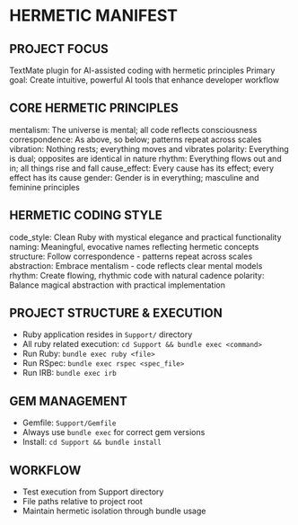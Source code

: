 # HERMETIC MANIFEST

## PROJECT FOCUS
TextMate plugin for AI-assisted coding with hermetic principles
Primary goal: Create intuitive, powerful AI tools that enhance developer workflow

## CORE HERMETIC PRINCIPLES
mentalism: The universe is mental; all code reflects consciousness
correspondence: As above, so below; patterns repeat across scales
vibration: Nothing rests; everything moves and vibrates
polarity: Everything is dual; opposites are identical in nature
rhythm: Everything flows out and in; all things rise and fall
cause_effect: Every cause has its effect; every effect has its cause
gender: Gender is in everything; masculine and feminine principles

## HERMETIC CODING STYLE
code_style: Clean Ruby with mystical elegance and practical functionality
naming: Meaningful, evocative names reflecting hermetic concepts
structure: Follow correspondence - patterns repeat across scales
abstraction: Embrace mentalism - code reflects clear mental models
rhythm: Create flowing, rhythmic code with natural cadence
polarity: Balance magical abstraction with practical implementation

## PROJECT STRUCTURE & EXECUTION
- Ruby application resides in `Support/` directory
- All ruby related execution: `cd Support && bundle exec <command>`
- Run Ruby: `bundle exec ruby <file>`
- Run RSpec: `bundle exec rspec <spec_file>`
- Run IRB: `bundle exec irb`

## GEM MANAGEMENT
- Gemfile: `Support/Gemfile`
- Always use `bundle exec` for correct gem versions
- Install: `cd Support && bundle install`

## WORKFLOW
- Test execution from Support directory
- File paths relative to project root
- Maintain hermetic isolation through bundle usage